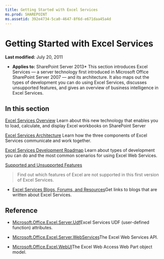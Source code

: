 ```yaml
---
title: Getting Started with Excel Services
ms.prod: SHAREPOINT
ms.assetid: 392e4734-5ca0-4647-8f6d-e671daa45a4d
---
```



# Getting Started with Excel Services

 **Last modified:** July 20, 2011
  
    
    

 * **Applies to:** SharePoint Server 2013* 
This section introduces Excel Services — a server technology first introduced in Microsoft Office SharePoint Server 2007 — and its architecture. It also maps out the types of development you can do using Excel Services, discusses unsupported features, and gives an overview of business intelligence in Excel Services.
  
    
    


## In this section


[Excel Services Overview](excel-services-overview.md)
    Learn about this new technology that enables you to load, calculate, and display Excel workbooks on SharePoint Server
    
  
[Excel Services Architecture](excel-services-architecture.md)
    Learn how the three components of Excel Services communicate and work together.
    
  
[Excel Services Development Roadmap](excel-services-development-roadmap.md)
  Learn about types of development you can do and the most common scenarios for using Excel Web Services.
    
  
[Supported and Unsupported Features](supported-and-unsupported-features.md)
> Find out which features of Excel are not supported in this first version of Excel Services.
    
  
-  [Excel Services Blogs, Forums, and Resources](excel-services-blogs-forums-and-resources.md)Get links to blogs that are written about Excel Services.
    
  

## Reference


-  [Microsoft.Office.Excel.Server.Udf](https://msdn.microsoft.com/library/Microsoft.Office.Excel.Server.Udf.aspx)Excel Services UDF (user-defined function) attributes.
    
  
-  [Microsoft.Office.Excel.Server.WebServices](https://msdn.microsoft.com/library/Microsoft.Office.Excel.Server.WebServices.aspx)The Excel Web Services API.
    
  
-  [Microsoft.Office.Excel.WebUI](https://msdn.microsoft.com/library/Microsoft.Office.Excel.WebUI.aspx)The Excel Web Access Web Part object model.
    
  

